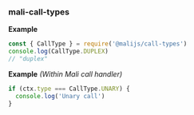 <a name="module_mali-call-types"></a>

### mali-call-types
**Example**  
```js
const { CallType } = require('@malijs/call-types')
console.log(CallType.DUPLEX)
// "duplex"
```
**Example** *(Within Mali call handler)*  
```js
if (ctx.type === CallType.UNARY) {
  console.log('Unary call')
}
```
